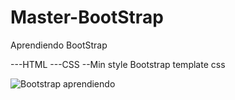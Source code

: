 # Master-BootStrap
Aprendiendo BootStrap

---HTML
---CSS
--Min style Bootstrap template css 





![Bootstrap aprendiendo](https://user-images.githubusercontent.com/87598302/145507448-ee670d0c-762f-443b-ab2e-e5fda6b839a6.png)
